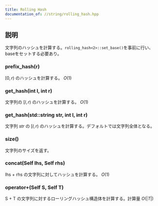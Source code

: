 ```yaml
---
title: Rolling Hash
documentation_of: //string/rolling_hash.hpp
---
```


## 説明

文字列のハッシュを計算する。`rolling_hash<2>::set_base()`を事前に行い、baseをセットする必要あり。

### prefix_hash(r)

$[0, r)$ のハッシュを計算する。 $O(1)$

### get_hash(int l, int r)

文字列の $[l, r)$ のハッシュを計算する。 $O(1)$

### get_hash(std::string str, int l, int r)

文字列 $str$ の $[l, r)$ のハッシュを計算する。デフォルトでは文字列全体となる。

### size()

文字列のサイズを返す。

### concat(Self lhs, Self rhs)

lhs + rhs の文字列に対してハッシュを計算する。 $O(1)$

### operator+(Self S, Self T)

S + T の文字列に対するローリングハッシュ構造体を計算する。計算量 $O(|T|)$